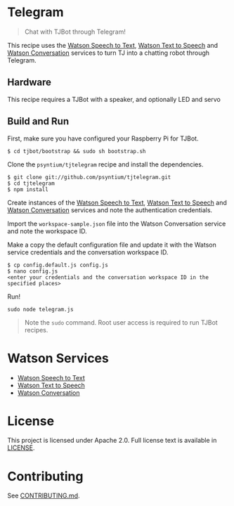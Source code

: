 # Telegram
> Chat with TJBot through Telegram!

This recipe uses the [Watson Speech to Text](https://www.ibm.com/watson/developercloud/speech-to-text.html), [Watson Text to Speech](https://www.ibm.com/watson/developercloud/text-to-speech.html) and [Watson Conversation](https://www.ibm.com/watson/developercloud/conversation.html) services to turn TJ into a chatting robot through Telegram.

## Hardware
This recipe requires a TJBot with a speaker, and optionally LED and servo

## Build and Run
First, make sure you have configured your Raspberry Pi for TJBot.

    $ cd tjbot/bootstrap && sudo sh bootstrap.sh

Clone the `psyntium/tjtelegram` recipe and install the dependencies.

    $ git clone git://github.com/psyntium/tjtelegram.git 
    $ cd tjtelegram
    $ npm install

Create instances of the [Watson Speech to Text](https://www.ibm.com/watson/developercloud/speech-to-text.html), [Watson Text to Speech](https://www.ibm.com/watson/developercloud/text-to-speech.html) and [Watson Conversation](https://www.ibm.com/watson/developercloud/conversation.html) services and note the authentication credentials.

Import the `workspace-sample.json` file into the Watson Conversation service and note the workspace ID.

Make a copy the default configuration file and update it with the Watson service credentials and the conversation workspace ID.

    $ cp config.default.js config.js
    $ nano config.js
    <enter your credentials and the conversation workspace ID in the specified places>

Run!

    sudo node telegram.js

> Note the `sudo` command. Root user access is required to run TJBot recipes.

# Watson Services
- [Watson Speech to Text](https://www.ibm.com/watson/developercloud/speech-to-text.html)
- [Watson Text to Speech](https://www.ibm.com/watson/developercloud/text-to-speech.html)
- [Watson Conversation](https://www.ibm.com/watson/developercloud/conversation.html)

# License
This project is licensed under Apache 2.0. Full license text is available in [LICENSE](../../LICENSE).

# Contributing
See [CONTRIBUTING.md](../../CONTRIBUTING.md).